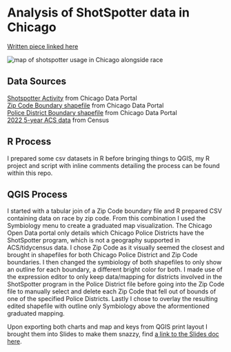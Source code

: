 # Analysis of ShotSpotter data in Chicago
[Written piece linked here](https://medium.com/@sh4712/is-ai-over-policing-chicagos-communities-of-color-3d2c2374695e)

![map of shotspotter usage in Chicago alongside race](https://miro.medium.com/v2/resize:fit:4800/format:webp/1*xq3lYp0EWU_f5t72sadT7g.png)

## Data Sources
[Shotspotter Activity](https://data.cityofchicago.org/Public-Safety/Violence-Reduction-Shotspotter-Alerts/3h7q-7mdb/data_preview) from Chicago Data Portal  
[Zip Code Boundary shapefile](https://data.cityofchicago.org/Facilities-Geographic-Boundaries/Boundaries-ZIP-Codes/gdcf-axmw) from Chicago Data Portal  
[Police District Boundary shapefile](https://data.cityofchicago.org/Public-Safety/Boundaries-Police-Districts-current-/fthy-xz3r) from Chicago Data Portal  
[2022 5-year ACS data](https://www.census.gov/programs-surveys/acs/) from Census  

## R Process
I prepared some csv datasets in R before bringing things to QGIS, my R project and script with inline comments detailing the process can be found within this repo. 

## QGIS Process
I started with a tabular join of a Zip Code boundary file and R prepared CSV containing data on race by zip code. From this combination I used the Symbiology menu to create a graduated map visualization. The Chicago Open Data portal only details which Chicago Police Districts have the ShotSpotter program, which is not a geography supported in ACS/tidycensus data. I chose Zip Code as it visually seemed the closest and brought in shapefiles for both Chicago Police District and Zip Code boundaries. I then changed the symbiology of both shapefiles to only show an outline for each boundary, a different bright color for both. I made use of the expression editor to only keep data/mapping for districts involved in the ShotSpotter program in the Police District file before going into the Zip Code file to manually select and delete each Zip Code that fell out of bounds of one of the specified Police Districts. Lastly I chose to overlay the resulting edited shapefile with outline only Symbiology above the aformentioned graduated mapping. 
  
Upon exporting both charts and map and keys from QGIS print layout I brought them into Slides to make them snazzy, find [a link to the Slides doc here](https://docs.google.com/presentation/d/1lv-3Z-1-kMUn-iE24sKyP6i_71vZEgIcOb7TiR2y83A/edit?usp=sharing).
